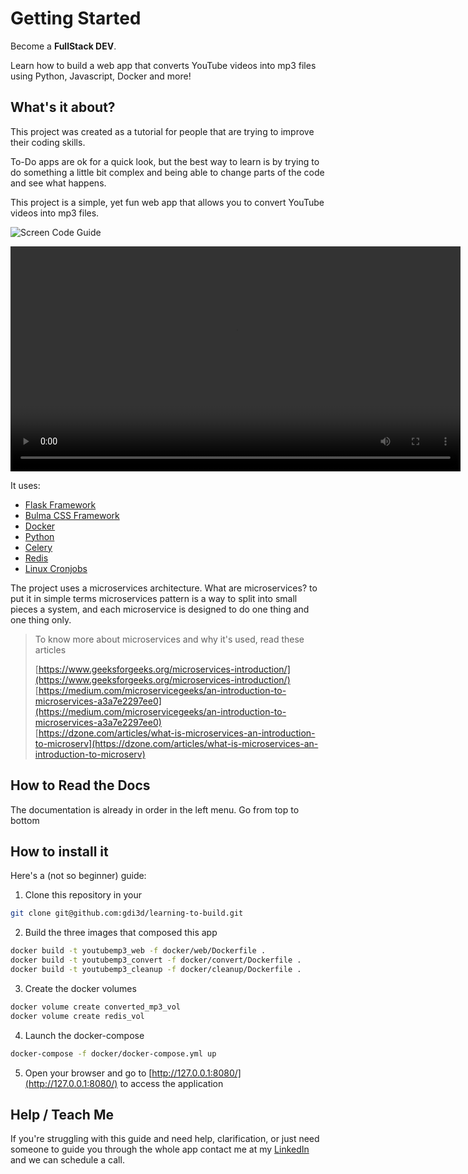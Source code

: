 # Getting Started

Become a **FullStack DEV**.

Learn how to build a web app that converts YouTube videos into mp3 files using Python, Javascript, Docker and more!

## What's it about?

This project was created as a tutorial for people that are trying to improve their coding skills.

To-Do apps are ok for a quick look, but the best way to learn is by trying to do something a little bit complex and being able to change parts of the code and see what happens.

This project is a simple, yet fun web app that allows you to convert YouTube videos into mp3 files.

![Screen Code Guide](/images/screen-code-guide.png)

<center>
<video width="720" controls>
  <source src="https://user-images.githubusercontent.com/4661798/181342079-e9b51d45-33b0-4e12-819f-12a9739495e0.mp4" type="video/mp4">
</video>
</center>

It uses:

- [Flask Framework](https://flask.palletsprojects.com/en/2.1.x/)
- [Bulma CSS Framework](https://bulma.io/)
- [Docker](https://www.docker.com/get-started/)
- [Python](https://www.python.org/)
- [Celery](https://docs.celeryq.dev/en/stable/index.html)
- [Redis](https://redis.io/)
- [Linux Cronjobs](https://www.educba.com/cron-in-linux/)

The project uses a microservices architecture. What are microservices? to put it in simple terms microservices pattern is a way to split into small pieces a system, and each microservice is designed to do one thing and one thing only.

> To know more about microservices and why it's used, read these articles
> 
> [https://www.geeksforgeeks.org/microservices-introduction/](https://www.geeksforgeeks.org/microservices-introduction/)  
> [https://medium.com/microservicegeeks/an-introduction-to-microservices-a3a7e2297ee0](https://medium.com/microservicegeeks/an-introduction-to-microservices-a3a7e2297ee0)  
> [https://dzone.com/articles/what-is-microservices-an-introduction-to-microserv](https://dzone.com/articles/what-is-microservices-an-introduction-to-microserv)

## How to Read the Docs

The documentation is already in order in the left menu. Go from top to bottom

## How to install it

Here's a (not so beginner) guide:

1. Clone this repository in your
  
  ```bash
  git clone git@github.com:gdi3d/learning-to-build.git
  ```
   
2. Build the three images that composed this app  
  
  ```bash
  docker build -t youtubemp3_web -f docker/web/Dockerfile .
  docker build -t youtubemp3_convert -f docker/convert/Dockerfile .
  docker build -t youtubemp3_cleanup -f docker/cleanup/Dockerfile .
  ```
  
3. Create the docker volumes
   
  ```bash
  docker volume create converted_mp3_vol
  docker volume create redis_vol
  ```
    
4. Launch the docker-compose

  ```bash
  docker-compose -f docker/docker-compose.yml up
  ```
  
5. Open your browser and go to [http://127.0.0.1:8080/](http://127.0.0.1:8080/) to access the application

## Help / Teach Me

If you're struggling with this guide and need help, clarification, or just need someone to guide you through the whole app contact me at my [LinkedIn](https://www.linkedin.com/in/adrianogalello/) and we can schedule a call.
